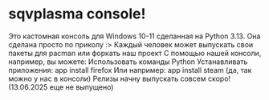 # sqvplasma console!


 Это кастомная консоль для Windows 10-11 сделанная на Python 3.13. 
 Она сделана просто по приколу :>
Каждый человек может выпускать свои пакеты для pacman или форкать наш проект
С помощью нашей консоли, например, вы можете:
Использовать команды Python
Устанавливать приложения:
app install firefox
Или например:
app install steam
(да, так можно у нас в консоли)
Релизы начну выпускать совсем скоро! (13.06.2025 еще не выпущено)

